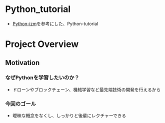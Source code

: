 # Python_tutorial

- [Python-izm](https://www.python-izm.com/)を参考にした、Python-tutorial

# Project Overview
## Motivation
### なぜPythonを学習したいのか？
- ドローンやブロックチェーン、機械学習など最先端技術の開発を行えるから
### 今回のゴール
- 曖昧な概念をなくし、しっかりと後輩にレクチャーできる
